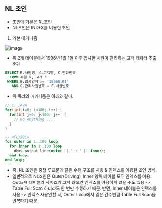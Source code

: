 ## NL 조인
- 조인의 기본은 NL조인
- NL조인은 INDEX를 이용한 조인

1. 기본 매커니즘
  
![image](https://github.com/Jung9928/SQL-TUNING/assets/45419456/16fe35e5-0f02-424d-8391-5d83fa78fb8f)

  - 위 2개 테이블에서 1996년 1월 1일 이후 입사한 사원이 관리하는 고객 데이터 추출 SQL
  ```SQL
  SELECT E.사원명, C.고객명, C.전화번호
    FROM 사원 E, 고객 C
   WHERE E.입사일자 >= '19960101'
     AND C.관리사원번호 = E.사원번호
  ```

  - 위 쿼리의 매커니즘은 아래와 같다.
  ```JAVA
  // C, JAVA
  for(int i=0; i<100; i++) {
    for(int j=0; j<100; j++) {
      // Do Anything ...
    }
  }
  ```

  ```SQL
  -- <PL/SQL>
  for outer in 1..100 loop
    for inner in 1..100 loop
      dbms_output_line(outer || ' : ' || inner);
    end loop;
  end loop;
  ```
  - 즉, NL 조인은 중첩 루프문과 같은 수행 구조를 사용 & 인덱스를 이용한 조인 방식.
  - 일반적으로 NL조인은 Outer(Driving), Inner 양쪽 테이블 모두 인덱스를 이용.
    Outer쪽 테이블의 사이즈가 크지 않으면 인덱스를 이용하지 않을 수도 있음 -> Table Full Scan 하더라도 한 번만 수행하기 때문.
    반면, Inner 테이블은 인덱스를 사용 -> 인덱스 사용안할 시, Outer Loop에서 읽은 건수만큼 Table Full Scan을 반복하기 때문.
    
